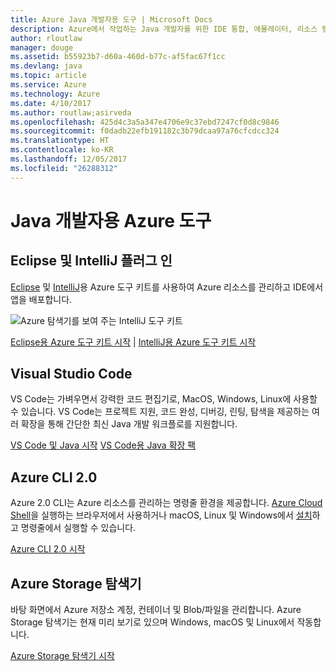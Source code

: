```yaml
---
title: Azure Java 개발자용 도구 | Microsoft Docs
description: Azure에서 작업하는 Java 개발자를 위한 IDE 통합, 에뮬레이터, 리소스 탐색기 및 명령줄 인터페이스입니다.
author: rloutlaw
manager: douge
ms.assetid: b55923b7-d60a-460d-b77c-af5fac67f1cc
ms.devlang: java
ms.topic: article
ms.service: Azure
ms.technology: Azure
ms.date: 4/10/2017
ms.author: routlaw;asirveda
ms.openlocfilehash: 425d4c3a5a347e4706e9c37ebd7247cf0d8c9846
ms.sourcegitcommit: f0dadb22efb191182c3b79dcaa97a76cfcdcc324
ms.translationtype: HT
ms.contentlocale: ko-KR
ms.lasthandoff: 12/05/2017
ms.locfileid: "26288312"
---
```

# <a name="azure-tools-for-java-developers"></a>Java 개발자용 Azure 도구

## <a name="eclipse-and-intellij-plugins"></a>Eclipse 및 IntelliJ 플러그 인

[Eclipse](eclipse/azure-toolkit-for-eclipse.md) 및 [IntelliJ](intellij/azure-toolkit-for-intellij.md)용 Azure 도구 키트를 사용하여 Azure 리소스를 관리하고 IDE에서 앱을 배포합니다.   

![Azure 탐색기를 보여 주는 IntelliJ 도구 키트](media/intelliJ-azure-explorer.png)

[Eclipse용 Azure 도구 키트 시작](https://docs.microsoft.com/azure/app-service-web/app-service-web-eclipse-create-hello-world-web-app) | [IntelliJ용 Azure 도구 키트 시작](https://docs.microsoft.com/azure/app-service-web/app-service-web-intellij-create-hello-world-web-app) 

## <a name="visual-studio-code"></a>Visual Studio Code

VS Code는 가벼우면서 강력한 코드 편집기로, MacOS, Windows, Linux에 사용할 수 있습니다. VS Code는 프로젝트 지원, 코드 완성, 디버깅, 린팅, 탐색을 제공하는 여러 확장을 통해 간단한 최신 Java 개발 워크플로를 지원합니다.

[VS Code 및 Java 시작](https://code.visualstudio.com/docs/java)
[VS Code용 Java 확장 팩](https://code.visualstudio.com/docs/java/extensions)  

## <a name="azure-cli-20"></a>Azure CLI 2.0

Azure 2.0 CLI는 Azure 리소스를 관리하는 명령줄 환경을 제공합니다. [Azure Cloud Shell](https://docs.microsoft.com/azure/cloud-shell/overview)을 실행하는 브라우저에서 사용하거나 macOS, Linux 및 Windows에서 [설치](https://docs.microsoft.com/cli/azure/install-azure-cli)하고 명령줄에서 실행할 수 있습니다.

[Azure CLI 2.0 시작](https://docs.microsoft.com/cli/azure/get-started-with-azure-cli)

## <a name="azure-storage-explorer"></a>Azure Storage 탐색기 

바탕 화면에서 Azure 저장소 계정, 컨테이너 및 Blob/파일을 관리합니다. Azure Storage 탐색기는 현재 미리 보기로 있으며 Windows, macOS 및 Linux에서 작동합니다.

[Azure Storage 탐색기 시작](https://docs.microsoft.com/azure/vs-azure-tools-storage-manage-with-storage-explorer)
